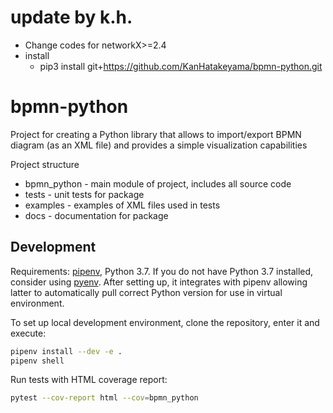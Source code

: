 # update by k.h.
- Change codes for networkX>=2.4
- install
    - pip3 install git+https://github.com/KanHatakeyama/bpmn-python.git

# bpmn-python
Project for creating a Python library that allows to import/export BPMN diagram (as an XML file) and provides a simple visualization capabilities

Project structure
* bpmn_python - main module of project, includes all source code
* tests - unit tests for package
* examples - examples of XML files used in tests
* docs - documentation for package


## Development

Requirements: [pipenv](https://pipenv.readthedocs.io/en/latest/), Python 3.7. If you do not have Python 3.7 installed, consider using [pyenv](https://github.com/pyenv/pyenv). After setting up, it integrates with pipenv allowing latter to automatically pull correct Python version for use in virtual environment.

To set up local development environment, clone the repository, enter it and execute:
```bash
pipenv install --dev -e .
pipenv shell
```

Run tests with HTML coverage report:
```bash
pytest --cov-report html --cov=bpmn_python
```
